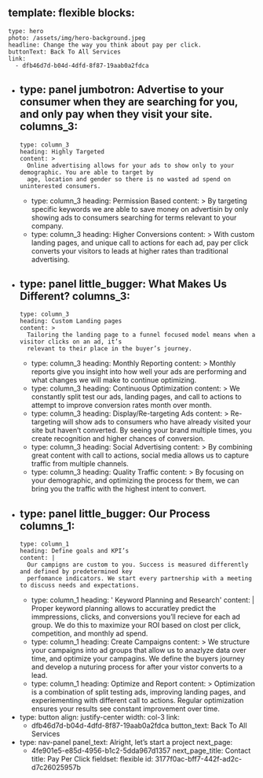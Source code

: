 template: flexible
blocks:
  - 
    type: hero
    photo: /assets/img/hero-background.jpeg
    headline: Change the way you think about pay per click.
    buttonText: Back To All Services
    link:
      - dfb46d7d-b04d-4dfd-8f87-19aab0a2fdca
  - 
    type: panel
    jumbotron: Advertise to your consumer when they are searching for you, and only pay when they visit your site.
    columns_3:
      - 
        type: column_3
        heading: Highly Targeted
        content: >
          Online advertising allows for your ads to show only to your demographic. You are able to target by
          age, location and gender so there is no wasted ad spend on uninterested consumers.
      - 
        type: column_3
        heading: Permission Based
        content: >
          By targeting specific keywords we are able to save money on advertisin by only showing ads to
          consumers searching for terms relevant to your company.
      - 
        type: column_3
        heading: Higher Conversions
        content: >
          With custom landing pages, and unique call to actions for each ad, pay per click converts your
          visitors to leads at higher rates than traditional advertising.
  - 
    type: panel
    little_bugger: What Makes Us Different?
    columns_3:
      - 
        type: column_3
        heading: Custom Landing pages
        content: >
          Tailoring the landing page to a funnel focused model means when a visitor clicks on an ad, it’s
          relevant to their place in the buyer’s journey.
      - 
        type: column_3
        heading: Monthly Reporting
        content: >
          Monthly reports give you insight into how well your ads are performing and what changes we will make
          to continue optimizing.
      - 
        type: column_3
        heading: Continuous Optimization
        content: >
          We constantly split test our ads, landing pages, and call to actions to attempt to improve
          conversion rates month over month.
      - 
        type: column_3
        heading: Display/Re-targeting Ads
        content: >
          Re-targeting will show ads to consumers who have already visited your site but haven’t converted.
          By seeing your brand multiple times, you create recognition and higher chances of conversion.
      - 
        type: column_3
        heading: Social Advertising
        content: >
          By combining great content with call to actions, social media allows us to capture traffic from
          multiple channels.
      - 
        type: column_3
        heading: Quality Traffic
        content: >
          By focusing on your demographic, and optimizing the process for them, we can bring you the traffic
          with the highest intent to convert.
  - 
    type: panel
    little_bugger: Our Process
    columns_1:
      - 
        type: column_1
        heading: Define goals and KPI’s
        content: |
          Our campigns are custom to you. Success is measured differently and defined by predetermined key
          perfomance indicators. We start every partnership with a meeting to discuss needs and expectations.
      - 
        type: column_1
        heading: ' Keyword Planning and Research'
        content: |
          Proper keyword planning allows to accuratley predict the immpressions, clicks, and conversions you’ll recieve for each ad group. We do this to maximize your ROI based on clost per click, competition, and monthly ad spend.
      - 
        type: column_1
        heading: Create Campaigns
        content: >
          We structure your campaigns into ad groups that allow us to anazlyze data over time, and optimize
          your campagins. We define the buyers journey and develop a nuturing process for after your vistor
          converts to a lead.
      - 
        type: column_1
        heading: Optimize and Report
        content: >
          Optimization is a combination of split testing ads, improving landing pages, and experiementing with
          different call to actions. Regular optimization ensures your results see constant improvement over
          time.
  - 
    type: button
    align: justify-center
    width: col-3
    link:
      - dfb46d7d-b04d-4dfd-8f87-19aab0a2fdca
    button_text: Back To All Services
  - 
    type: nav-panel
    panel_text: Alright, let’s start a project
    next_page:
      - 4fe901e5-e85d-4956-b1c2-5dda967d1357
    next_page_title: Contact
title: Pay Per Click
fieldset: flexible
id: 3177f0ac-bff7-442f-ad2c-d7c26025957b
